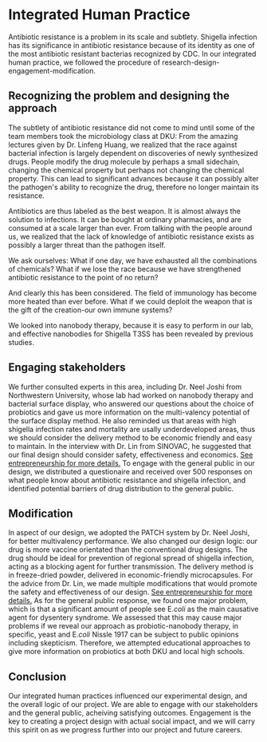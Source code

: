 # Integrated Human Practice

Antibiotic resistance is a problem in its scale and subtlety. 
Shigella infection has its significance in antibiotic resistance because of its identity as one of the most antibiotic resistant bacterias recognized by CDC. In our integrated human practice, we followed the procedure of research-design-engagement-modification. 

## Recognizing the problem and designing the approach

The subtlety of antibiotic resistance did not come to mind until some of the team members took the microbiology class at DKU: 
From the amazing lectures given by Dr. Linfeng Huang, we realized that the race against bacterial infection is largely dependent on discoveries of newly synthesized drugs. People modify the drug molecule by perhaps a small sidechain, changing the chemical property but perhaps not changing the chemical property. This can lead to significant advances because it can possibly alter the pathogen's ability to recognize the drug, therefore no longer maintain its resistance. 

Antibiotics are thus labeled as the best weapon. It is almost always the solution to infections. It can be bought at ordinary pharmacies, and are consumed at a scale larger than ever. From talking with the people around us, we realized that the lack of knowledge of antibiotic resistance exists as possibly a larger threat than the pathogen itself. 

We ask ourselves: What if one day, we have exhausted all the combinations of chemicals? What if we lose the race because we have strengthened antibiotic resistance to the point of no return?

And clearly this has been considered. The field of immunology has become more heated than ever before. What if we could deploit the weapon that is the gift of the creation-our own immune systems?

We looked into nanobody therapy, because it is easy to perform in our lab, and effective nanobodies for Shigella T3SS has been revealed by previous studies.

## Engaging stakeholders

 We further consulted experts in this area, including Dr. Neel Joshi from Northwestern University, whose lab had worked on nanobody therapy and bacterial surface display, who answered our questions about the choice of probiotics and gave us more information on the multi-valency potential of the surface display method. He also reminded us that areas with high shigella infection rates and mortality are usally underdeveloped areas, thus we should consider the delivery method to be economic friendly and easy to maintain. In the interview with Dr. Lin from SINOVAC, he suggested that our final design should consider safety, effectiveness and economics. [See entrepreneurship for more details.](entrepreneurship.md) To engage with the general public in our design, we distributed a questionaire and received over 500 responses on what people know about antibiotic resistance and shigella infection, and identified potential barriers of drug distribution to the general public.

 ## Modification

 In aspect of our design, we adopted the PATCH system by Dr. Neel Joshi, for better multivalency performance. We also changed our design logic: our drug is more vaccine orientated than the conventional drug designs. The drug should be ideal for prevention of regional spread of shigella infection, acting as a blocking agent for further transmission. The delivery method is in freeze-dried powder, delivered in economic-friendly microcapsules. For the advice from Dr. Lin, we made multiple modifications that would promote the safety and effectiveness of our design. [See entrepreneurship for more details.](entrepreneurship.md) As for the general public response, we found one major problem, which is that a significant amount of people see E.*coli* as the main causative agent for dysentery syndrome. We assessed that this may cause major problems if we reveal our approach as probiotic-nanobody therapy, in specific, yeast and E.*coli* Nissle 1917 can be subject to public opinions including skepticism. Therefore, we attempted educational approaches to give more information on probiotics at both DKU and local high schools.

 ## Conclusion

 Our integrated human practices influenced our experimental design, and the overall logic of our project. We are able to engage with our stakeholders and the general public, acheiving satisfying outcomes. Engagement is the key to creating a project design with actual social impact, and we will carry this spirit on as we progress further into our project and future careers.

